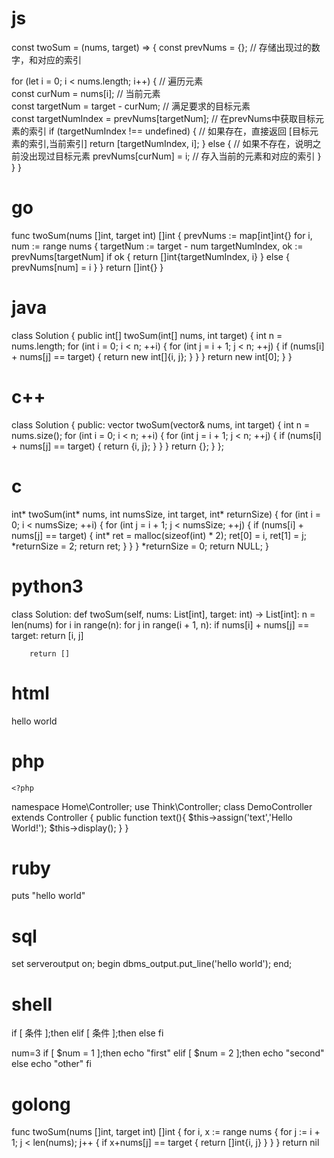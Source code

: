 # js

const twoSum = (nums, target) => {
  const prevNums = {};                    // 存储出现过的数字，和对应的索引               

  for (let i = 0; i < nums.length; i++) {       // 遍历元素   
    const curNum = nums[i];                     // 当前元素   
    const targetNum = target - curNum;          // 满足要求的目标元素   
    const targetNumIndex = prevNums[targetNum]; // 在prevNums中获取目标元素的索引
    if (targetNumIndex !== undefined) {         // 如果存在，直接返回 [目标元素的索引,当前索引]
      return [targetNumIndex, i];
    } else {                                    // 如果不存在，说明之前没出现过目标元素
      prevNums[curNum] = i;                     // 存入当前的元素和对应的索引
    }
  }
}

# go
func twoSum(nums []int, target int) []int {
	prevNums := map[int]int{}
	for i, num := range nums {
		targetNum := target - num
		targetNumIndex, ok := prevNums[targetNum]
		if ok {
			return []int{targetNumIndex, i}
		} else {
			prevNums[num] = i
		}
	}
	return []int{}
}

# java
class Solution {
    public int[] twoSum(int[] nums, int target) {
        int n = nums.length;
        for (int i = 0; i < n; ++i) {
            for (int j = i + 1; j < n; ++j) {
                if (nums[i] + nums[j] == target) {
                    return new int[]{i, j};
                }
            }
        }
        return new int[0];
    }
}

# c++

class Solution {
public:
    vector<int> twoSum(vector<int>& nums, int target) {
        int n = nums.size();
        for (int i = 0; i < n; ++i) {
            for (int j = i + 1; j < n; ++j) {
                if (nums[i] + nums[j] == target) {
                    return {i, j};
                }
            }
        }
        return {};
    }
};
  
# c
  
int* twoSum(int* nums, int numsSize, int target, int* returnSize) {
    for (int i = 0; i < numsSize; ++i) {
        for (int j = i + 1; j < numsSize; ++j) {
            if (nums[i] + nums[j] == target) {
                int* ret = malloc(sizeof(int) * 2);
                ret[0] = i, ret[1] = j;
                *returnSize = 2;
                return ret;
            }
        }
    }
    *returnSize = 0;
    return NULL;
}

  # python3
  class Solution:
    def twoSum(self, nums: List[int], target: int) -> List[int]:
        n = len(nums)
        for i in range(n):
            for j in range(i + 1, n):
                if nums[i] + nums[j] == target:
                    return [i, j]
        
        return []

  # html
  <!DOCTYPE html>
<html>
<head>
<meta charset="utf-8">
 
</head>
 
<body>
 
 
<p>hello world</p>
 
</body>
</html>
 
  # php
  
    <?php
  namespace Home\Controller;
  use Think\Controller;
  class DemoController extends Controller {
      public function text(){
              $this->assign('text','Hello World!');
              $this->display();
          }
  }

# ruby

puts "hello world"

# sql

set serveroutput on;
begin
     dbms_output.put_line('hello world');
end;

# shell

if [ 条件 ];then
elif [ 条件 ];then
else 
fi

num=3
if [ $num = 1 ];then
  echo "first"
elif [ $num = 2 ];then
  echo "second"
else 
  echo "other"
fi

  # golong
  
  func twoSum(nums []int, target int) []int {
    for i, x := range nums {
        for j := i + 1; j < len(nums); j++ {
            if x+nums[j] == target {
                return []int{i, j}
            }
        }
    }
    return nil

                                      
                                      
                               

                                      

                      
                                      
                                     
                                     
